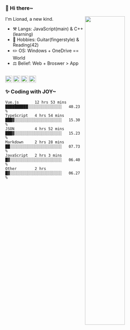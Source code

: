 ### 👋 Hi there~

[<img align="right" width="50%" src="https://github-readme-stats.vercel.app/api?username=Lionad-Morotar&show_icons=true">](https://metrics.lecoq.io/Lionad-Morotar?template=classic)

I'm Lionad, a new kind.

- ⚒️ Langs: JavaScript(main) & C++(learning)
- 🎨 Hobbies: Guitar(fingerstyle) & Reading(42)
- ✏️ OS: Windows + OneDrive == World
- ⚖️ Belief: Web + Broswer > App

<br />

<a href="https://www.lionad.art">
  <img align="left" alt="lionad-art" width="22px" src="https://cdn.jsdelivr.net/npm/simple-icons@3.1.0/icons/wordpress.svg" />
</a>
<a href="#1806234223">
  <img align="left" alt="1806234223" width="22px" src="https://cdn.jsdelivr.net/npm/simple-icons@3.1.0/icons/tencentqq.svg" />
</a>
<a href="https://www.zhihu.com/people/Lionad">
  <img align="left" alt="132yse" width="22px" src="https://cdn.jsdelivr.net/npm/simple-icons@3.1.0/icons/zhihu.svg" />
</a>
<a href="https://github.com/Lionad-Morotar">
  <img align="left" alt="yisar" width="22px" src="https://cdn.jsdelivr.net/npm/simple-icons@3.1.0/icons/github.svg" />
</a>

<br />

### ✨ Coding with JOY~

<!--START_SECTION:waka-->

```text
Vue.js       12 hrs 53 mins  ██████████░░░░░░░░░░░░░░░   40.23 %
TypeScript   4 hrs 54 mins   ███▓░░░░░░░░░░░░░░░░░░░░░   15.30 %
JSON         4 hrs 52 mins   ███▓░░░░░░░░░░░░░░░░░░░░░   15.23 %
Markdown     2 hrs 28 mins   ██░░░░░░░░░░░░░░░░░░░░░░░   07.73 %
JavaScript   2 hrs 3 mins    █▓░░░░░░░░░░░░░░░░░░░░░░░   06.40 %
Other        2 hrs           █▓░░░░░░░░░░░░░░░░░░░░░░░   06.27 %
```

<!--END_SECTION:waka-->
